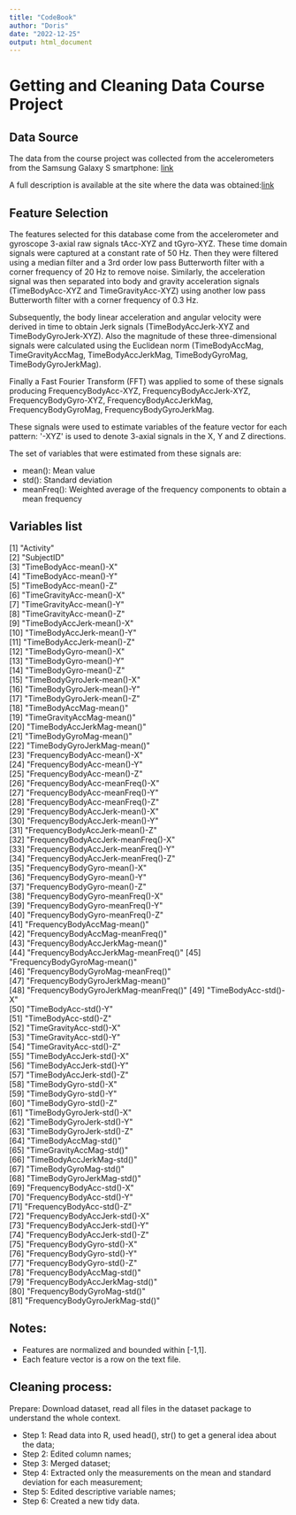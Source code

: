 ```yaml
---
title: "CodeBook"
author: "Doris"
date: "2022-12-25"
output: html_document
---
```


# Getting and Cleaning Data Course Project

## Data Source
The data from the course project was collected from the accelerometers from the Samsung Galaxy S smartphone: [link](https://d396qusza40orc.cloudfront.net/getdata%2Fprojectfiles%2FUCI%20HAR%20Dataset.zip) 

A full description is available at the site where the data was obtained:[link](http://archive.ics.uci.edu/ml/datasets/Human+Activity+Recognition+Using+Smartphones)

## Feature Selection

The features selected for this database come from the accelerometer and gyroscope 3-axial raw signals tAcc-XYZ and tGyro-XYZ. These time domain signals were captured at a constant rate of 50 Hz. Then they were filtered using a median filter and a 3rd order low pass Butterworth filter with a corner frequency of 20 Hz to remove noise. Similarly, the acceleration signal was then separated into body and gravity acceleration signals (TimeBodyAcc-XYZ and TimeGravityAcc-XYZ) using another low pass Butterworth filter with a corner frequency of 0.3 Hz. 

Subsequently, the body linear acceleration and angular velocity were derived in time to obtain Jerk signals (TimeBodyAccJerk-XYZ and TimeBodyGyroJerk-XYZ). Also the magnitude of these three-dimensional signals were calculated using the Euclidean norm (TimeBodyAccMag, TimeGravityAccMag, TimeBodyAccJerkMag, TimeBodyGyroMag, TimeBodyGyroJerkMag). 

Finally a Fast Fourier Transform (FFT) was applied to some of these signals producing FrequencyBodyAcc-XYZ, FrequencyBodyAccJerk-XYZ, FrequencyBodyGyro-XYZ, FrequencyBodyAccJerkMag, FrequencyBodyGyroMag, FrequencyBodyGyroJerkMag.

These signals were used to estimate variables of the feature vector for each pattern: '-XYZ' is used to denote 3-axial signals in the X, Y and Z directions.

The set of variables that were estimated from these signals are:
- mean(): Mean value
- std(): Standard deviation
- meanFreq(): Weighted average of the frequency components to obtain a mean frequency

## Variables list

[1] "Activity"                           
[2] "SubjectID"                          
[3] "TimeBodyAcc-mean()-X"                
[4] "TimeBodyAcc-mean()-Y"               
[5] "TimeBodyAcc-mean()-Z"                
[6] "TimeGravityAcc-mean()-X"            
[7] "TimeGravityAcc-mean()-Y"             
[8] "TimeGravityAcc-mean()-Z"            
[9] "TimeBodyAccJerk-mean()-X"            
[10] "TimeBodyAccJerk-mean()-Y"           
[11] "TimeBodyAccJerk-mean()-Z"            
[12] "TimeBodyGyro-mean()-X"              
[13] "TimeBodyGyro-mean()-Y"               
[14] "TimeBodyGyro-mean()-Z"              
[15] "TimeBodyGyroJerk-mean()-X"           
[16] "TimeBodyGyroJerk-mean()-Y"          
[17] "TimeBodyGyroJerk-mean()-Z"           
[18] "TimeBodyAccMag-mean()"              
[19] "TimeGravityAccMag-mean()"            
[20] "TimeBodyAccJerkMag-mean()"          
[21] "TimeBodyGyroMag-mean()"              
[22] "TimeBodyGyroJerkMag-mean()"         
[23] "FrequencyBodyAcc-mean()-X"           
[24] "FrequencyBodyAcc-mean()-Y"          
[25] "FrequencyBodyAcc-mean()-Z"           
[26] "FrequencyBodyAcc-meanFreq()-X"      
[27] "FrequencyBodyAcc-meanFreq()-Y"       
[28] "FrequencyBodyAcc-meanFreq()-Z"      
[29] "FrequencyBodyAccJerk-mean()-X"       
[30] "FrequencyBodyAccJerk-mean()-Y"      
[31] "FrequencyBodyAccJerk-mean()-Z"       
[32] "FrequencyBodyAccJerk-meanFreq()-X"  
[33] "FrequencyBodyAccJerk-meanFreq()-Y"   
[34] "FrequencyBodyAccJerk-meanFreq()-Z"  
[35] "FrequencyBodyGyro-mean()-X"          
[36] "FrequencyBodyGyro-mean()-Y"         
[37] "FrequencyBodyGyro-mean()-Z"          
[38] "FrequencyBodyGyro-meanFreq()-X"     
[39] "FrequencyBodyGyro-meanFreq()-Y"      
[40] "FrequencyBodyGyro-meanFreq()-Z"     
[41] "FrequencyBodyAccMag-mean()"          
[42] "FrequencyBodyAccMag-meanFreq()"     
[43] "FrequencyBodyAccJerkMag-mean()"      
[44] "FrequencyBodyAccJerkMag-meanFreq()" 
[45] "FrequencyBodyGyroMag-mean()"         
[46] "FrequencyBodyGyroMag-meanFreq()"    
[47] "FrequencyBodyGyroJerkMag-mean()"     
[48] "FrequencyBodyGyroJerkMag-meanFreq()"
[49] "TimeBodyAcc-std()-X"                 
[50] "TimeBodyAcc-std()-Y"                
[51] "TimeBodyAcc-std()-Z"                 
[52] "TimeGravityAcc-std()-X"             
[53] "TimeGravityAcc-std()-Y"              
[54] "TimeGravityAcc-std()-Z"             
[55] "TimeBodyAccJerk-std()-X"             
[56] "TimeBodyAccJerk-std()-Y"            
[57] "TimeBodyAccJerk-std()-Z"             
[58] "TimeBodyGyro-std()-X"               
[59] "TimeBodyGyro-std()-Y"                
[60] "TimeBodyGyro-std()-Z"               
[61] "TimeBodyGyroJerk-std()-X"            
[62] "TimeBodyGyroJerk-std()-Y"           
[63] "TimeBodyGyroJerk-std()-Z"            
[64] "TimeBodyAccMag-std()"               
[65] "TimeGravityAccMag-std()"             
[66] "TimeBodyAccJerkMag-std()"           
[67] "TimeBodyGyroMag-std()"               
[68] "TimeBodyGyroJerkMag-std()"          
[69] "FrequencyBodyAcc-std()-X"            
[70] "FrequencyBodyAcc-std()-Y"           
[71] "FrequencyBodyAcc-std()-Z"            
[72] "FrequencyBodyAccJerk-std()-X"       
[73] "FrequencyBodyAccJerk-std()-Y"        
[74] "FrequencyBodyAccJerk-std()-Z"       
[75] "FrequencyBodyGyro-std()-X"           
[76] "FrequencyBodyGyro-std()-Y"          
[77] "FrequencyBodyGyro-std()-Z"           
[78] "FrequencyBodyAccMag-std()"          
[79] "FrequencyBodyAccJerkMag-std()"       
[80] "FrequencyBodyGyroMag-std()"         
[81] "FrequencyBodyGyroJerkMag-std()"  


## Notes:

- Features are normalized and bounded within [-1,1].
- Each feature vector is a row on the text file.


## Cleaning process:

Prepare: Download dataset, read all files in the dataset package to understand the whole context.
- Step 1: Read data into R, used head(), str() to get a general idea about the data;
- Step 2: Edited column names;
- Step 3: Merged dataset;
- Step 4: Extracted only the measurements on the mean and standard deviation for each measurement;
- Step 5: Edited descriptive variable names;
- Step 6: Created a new tidy data.
